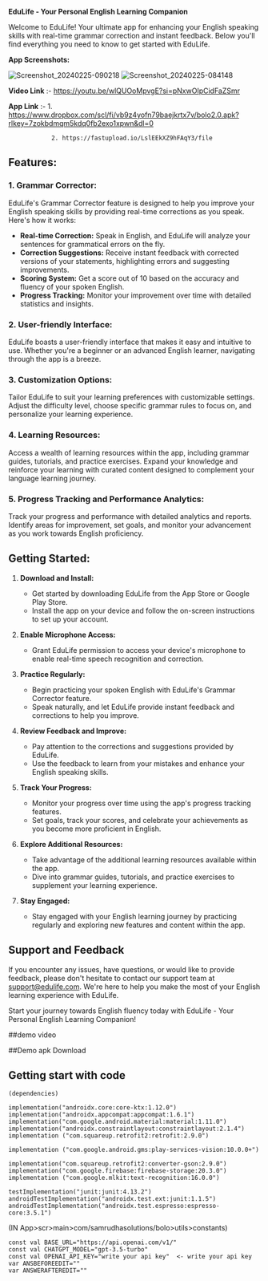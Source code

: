 **EduLife - Your Personal English Learning Companion**

Welcome to EduLife! Your ultimate app for enhancing your English speaking skills with real-time grammar correction and instant feedback. Below you'll find everything you need to know to get started with EduLife.

**App Screenshots:**

![Screenshot_20240225-090218](https://github.com/samrudha01codespace/EducationalApp/assets/144599345/4ca9bafe-018b-4795-b5f9-0d6711532226)
![Screenshot_20240225-084148](https://github.com/samrudha01codespace/EducationalApp/assets/144599345/6e69c70c-be88-4e52-8d0e-b7ce20442589)

**Video Link** :- https://youtu.be/wlQUOoMpvgE?si=pNxwOIpCidFaZSmr

**App Link** :- 1. https://www.dropbox.com/scl/fi/vb9z4yofn79baejkrtx7v/bolo2.0.apk?rlkey=7zokbdmqm5kdq0fb2exo1xpwn&dl=0
                
                2. https://fastupload.io/LslEEkXZ9hFAqY3/file


## Features:

### 1. Grammar Corrector:
EduLife's Grammar Corrector feature is designed to help you improve your English speaking skills by providing real-time corrections as you speak. Here's how it works:

- **Real-time Correction:** Speak in English, and EduLife will analyze your sentences for grammatical errors on the fly.
- **Correction Suggestions:** Receive instant feedback with corrected versions of your statements, highlighting errors and suggesting improvements.
- **Scoring System:** Get a score out of 10 based on the accuracy and fluency of your spoken English.
- **Progress Tracking:** Monitor your improvement over time with detailed statistics and insights.

### 2. User-friendly Interface:
EduLife boasts a user-friendly interface that makes it easy and intuitive to use. Whether you're a beginner or an advanced English learner, navigating through the app is a breeze.

### 3. Customization Options:
Tailor EduLife to suit your learning preferences with customizable settings. Adjust the difficulty level, choose specific grammar rules to focus on, and personalize your learning experience.

### 4. Learning Resources:
Access a wealth of learning resources within the app, including grammar guides, tutorials, and practice exercises. Expand your knowledge and reinforce your learning with curated content designed to complement your language learning journey.

### 5. Progress Tracking and Performance Analytics:
Track your progress and performance with detailed analytics and reports. Identify areas for improvement, set goals, and monitor your advancement as you work towards English proficiency.

## Getting Started:

1. **Download and Install:**
   - Get started by downloading EduLife from the App Store or Google Play Store.
   - Install the app on your device and follow the on-screen instructions to set up your account.

2. **Enable Microphone Access:**
   - Grant EduLife permission to access your device's microphone to enable real-time speech recognition and correction.

3. **Practice Regularly:**
   - Begin practicing your spoken English with EduLife's Grammar Corrector feature.
   - Speak naturally, and let EduLife provide instant feedback and corrections to help you improve.

4. **Review Feedback and Improve:**
   - Pay attention to the corrections and suggestions provided by EduLife.
   - Use the feedback to learn from your mistakes and enhance your English speaking skills.

5. **Track Your Progress:**
   - Monitor your progress over time using the app's progress tracking features.
   - Set goals, track your scores, and celebrate your achievements as you become more proficient in English.

6. **Explore Additional Resources:**
   - Take advantage of the additional learning resources available within the app.
   - Dive into grammar guides, tutorials, and practice exercises to supplement your learning experience.

7. **Stay Engaged:**
   - Stay engaged with your English learning journey by practicing regularly and exploring new features and content within the app.

## Support and Feedback

If you encounter any issues, have questions, or would like to provide feedback, please don't hesitate to contact our support team at support@edulife.com. We're here to help you make the most of your English learning experience with EduLife.

Start your journey towards English fluency today with EduLife - Your Personal English Learning Companion!

##demo video


##Demo apk Download



## Getting start with code

    (dependencies)
    
    implementation("androidx.core:core-ktx:1.12.0")
    implementation("androidx.appcompat:appcompat:1.6.1")
    implementation("com.google.android.material:material:1.11.0")
    implementation("androidx.constraintlayout:constraintlayout:2.1.4")
    implementation ("com.squareup.retrofit2:retrofit:2.9.0")

    implementation ("com.google.android.gms:play-services-vision:10.0.0+")

    implementation("com.squareup.retrofit2:converter-gson:2.9.0")
    implementation("com.google.firebase:firebase-storage:20.3.0")
    implementation ("com.google.mlkit:text-recognition:16.0.0")

    testImplementation("junit:junit:4.13.2")
    androidTestImplementation("androidx.test.ext:junit:1.1.5")
    androidTestImplementation("androidx.test.espresso:espresso-core:3.5.1")



   (IN App>scr>main>com/samrudhasolutions/bolo>utils>constants)

    
    const val BASE_URL="https://api.openai.com/v1/"
    const val CHATGPT_MODEL="gpt-3.5-turbo"
    const val OPENAI_API_KEY="write your api key"  <- write your api key
    var ANSBEFOREEDIT=""
    var ANSWERAFTEREDIT=""
   

   
